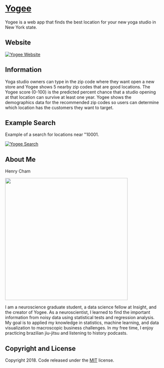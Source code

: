 # [Yogee](http://www.yogee.info)

Yogee is a web app that finds the best location for your new yoga studio in New York state.

## Website

[![Yogee Website](https://i.imgur.com/LA19Llk.png)](http://www.yogee.info)

## Information

Yoga studio owners can type in the zip code where they want open a new store and Yogee shows 5 nearby zip codes that are good locations. The Yogee score (0-100) is the predicted percent chance that a studio opening at that location can survive at least one year. Yogee shows the demographics data for the recommended zip codes so users can determine which location has the customers they want to target.

## Example Search

Example of a search for locations near "10001.

[![Yogee Search](https://i.imgur.com/JycR91T.png)](http://www.yogee.info/#app)

## About Me
Henry Cham

<img src="http://www.yogee.info/static/img/H-Cham-Web-126-purple.png" width="400" height="400">

I am a neuroscience graduate student, a data science fellow at Insight, and the creator of Yogee. As a neuroscientist, I learned to find the important information from noisy data using statistical tests and regression analysis. My goal is to applied my knowledge in statistics, machine learning, and data visualization to macroscopic business challenges. In my free time, I enjoy practicing brazilian jiu-jitsu and listening to history podcasts.

## Copyright and License

Copyright 2018. Code released under the [MIT](https://github.com/henryindexio/yoga-mapapp-bootstrap/blob/master/LICENSE) license.
